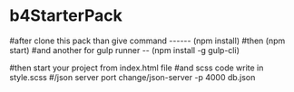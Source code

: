 # b4StarterPack
#after clone this pack than give command ------ (npm install)
#then (npm start)
#and another for gulp runner --  (npm install -g gulp-cli)

#then start your project from index.html file
#and scss code write in style.scss
#/json server port change/json-server -p 4000 db.json
